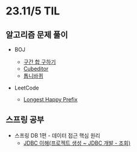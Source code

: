 # 23.11/5 TIL

## 알고리즘 문제 풀이

- BOJ

  - [구간 합 구하기](https://github.com/JinsuYeo/algorithm/blob/2f747285882df5e507bdcc46e52a0156b4c70cf8/BOJ-Algorithm/2042_%EA%B5%AC%EA%B0%84%ED%95%A9%EA%B5%AC%ED%95%98%EA%B8%B0)
  - [Cubeditor](https://github.com/JinsuYeo/algorithm/blob/7f5c424c13f3c140f422f122ad44f7a920ab0e8f/BOJ-Algorithm/1701_Cubeditor)
  - [톱니바퀴](https://github.com/JinsuYeo/algorithm/blob/ae5e31256a3a3c832ce7e7b437318560f6ca6043/BOJ-Algorithm/cpp/14891_%ED%86%B1%EB%8B%88%EB%B0%94%ED%80%B4)

- LeetCode
  - [Longest Happy Prefix](https://github.com/JinsuYeo/algorithm/blob/b47b6b0afdfdce0521e617ea07731ab64ef46ead/Leetcode-Algorithm/1392_LongestHappyPrefix)

## 스프링 공부

- 스프링 DB 1편 - 데이터 접근 핵심 원리
  - [JDBC 이해(프로젝트 생성 ~ JDBC 개발 - 조회)](https://github.com/JinsuYeo/Spring/commit/7a583a74093a4c5e0bd83da898fd7899d152ec44)
